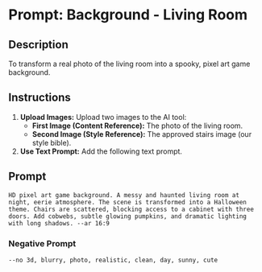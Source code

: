# Prompt: Background - Living Room

## Description
To transform a real photo of the living room into a spooky, pixel art game background.

## Instructions

1.  **Upload Images:** Upload two images to the AI tool:
    *   **First Image (Content Reference):** The photo of the living room.
    *   **Second Image (Style Reference):** The approved stairs image (our style bible).
2.  **Use Text Prompt:** Add the following text prompt.

## Prompt

```
HD pixel art game background. A messy and haunted living room at night, eerie atmosphere. The scene is transformed into a Halloween theme. Chairs are scattered, blocking access to a cabinet with three doors. Add cobwebs, subtle glowing pumpkins, and dramatic lighting with long shadows. --ar 16:9
```

### Negative Prompt

```
--no 3d, blurry, photo, realistic, clean, day, sunny, cute
```
